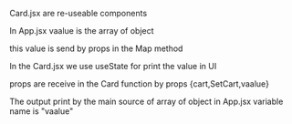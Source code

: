 Card.jsx are re-useable components

In App.jsx vaalue is the array of object 

this value is send by props in the Map method 

In the Card.jsx we use useState for print the value in UI

props are receive in the Card function by props {cart,SetCart,vaalue}

The output print by the main source of array of object in App.jsx variable name is "vaalue"